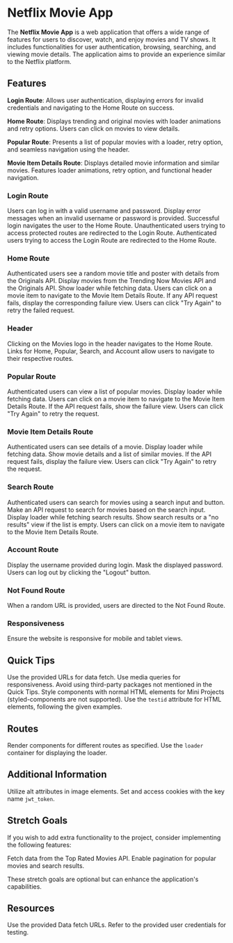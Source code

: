 
# Netflix Movie App

The **Netflix Movie App** is a web application that offers a wide range of features for users to discover, watch, and enjoy movies and TV shows. It includes functionalities for user authentication, browsing, searching, and viewing movie details. The application aims to provide an experience similar to the Netflix platform.

## Features

**Login Route**: Allows user authentication, displaying errors for invalid credentials and navigating to the Home Route on success.

**Home Route**: Displays trending and original movies with loader animations and retry options. Users can click on movies to view details.

**Popular Route**: Presents a list of popular movies with a loader, retry option, and seamless navigation using the header.

**Movie Item Details Route**: Displays detailed movie information and similar movies. Features loader animations, retry option, and functional header navigation.

### Login Route
 Users can log in with a valid username and password.
 Display error messages when an invalid username or password is provided.
Successful login navigates the user to the Home Route.
Unauthenticated users trying to access protected routes are redirected to the Login Route.
Authenticated users trying to access the Login Route are redirected to the Home Route.

### Home Route

Authenticated users see a random movie title and poster with details from the Originals API.
Display movies from the Trending Now Movies API and the Originals API.
Show loader while fetching data.
Users can click on a movie item to navigate to the Movie Item Details Route.
If any API request fails, display the corresponding failure view.
Users can click "Try Again" to retry the failed request.

### Header

Clicking on the Movies logo in the header navigates to the Home Route.
Links for Home, Popular, Search, and Account allow users to navigate to their respective routes.

### Popular Route

Authenticated users can view a list of popular movies.
Display loader while fetching data.
Users can click on a movie item to navigate to the Movie Item Details Route.
If the API request fails, show the failure view.
Users can click "Try Again" to retry the request.

### Movie Item Details Route

Authenticated users can see details of a movie.
Display loader while fetching data.
Show movie details and a list of similar movies.
If the API request fails, display the failure view.
Users can click "Try Again" to retry the request.

### Search Route

Authenticated users can search for movies using a search input and button.
Make an API request to search for movies based on the search input.
Display loader while fetching search results.
Show search results or a "no results" view if the list is empty.
Users can click on a movie item to navigate to the Movie Item Details Route.

### Account Route

Display the username provided during login.
Mask the displayed password.
Users can log out by clicking the "Logout" button.

### Not Found Route

When a random URL is provided, users are directed to the Not Found Route.

### Responsiveness

Ensure the website is responsive for mobile and tablet views.

## Quick Tips

Use the provided URLs for data fetch.
Use media queries for responsiveness.
Avoid using third-party packages not mentioned in the Quick Tips.
Style components with normal HTML elements for Mini Projects (styled-components are not supported).
Use the `testid` attribute for HTML elements, following the given examples.

## Routes

Render components for different routes as specified.
Use the `loader` container for displaying the loader.

## Additional Information

Utilize alt attributes in image elements.
Set and access cookies with the key name `jwt_token`.

## Stretch Goals

If you wish to add extra functionality to the project, consider implementing the following features:

Fetch data from the Top Rated Movies API.
Enable pagination for popular movies and search results.

These stretch goals are optional but can enhance the application's capabilities.

## Resources

Use the provided Data fetch URLs.
Refer to the provided user credentials for testing.
